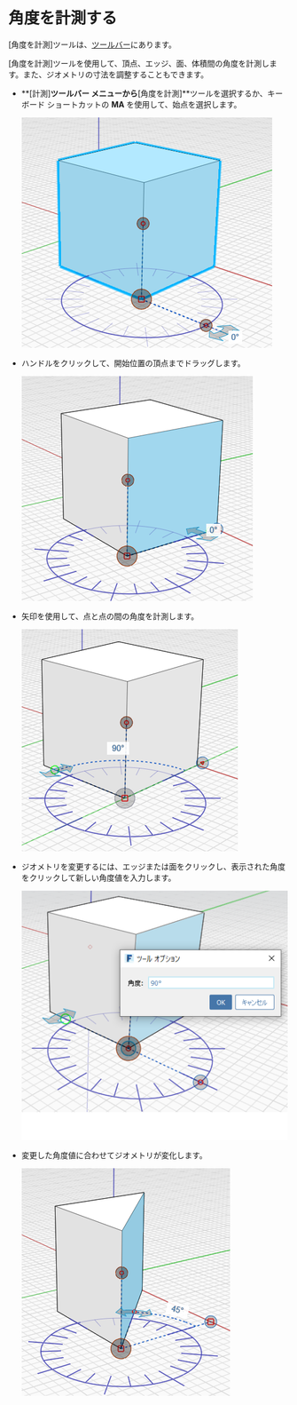 # 角度を計測する

[角度を計測]ツールは、[ツールバー](../formit-introduction/tool-bars.md)にあります。

[角度を計測]ツールを使用して、頂点、エッジ、面、体積間の角度を計測します。また、ジオメトリの寸法を調整することもできます。

* **[計測]**ツールバー メニューから**[角度を計測]**ツールを選択するか、キーボード ショートカットの **MA** を使用して、始点を選択します。

   ![](../.gitbook/assets/measure-angle.png)

* ハンドルをクリックして、開始位置の頂点までドラッグします。

   ![](../.gitbook/assets/measure-angle2.png)

* 矢印を使用して、点と点の間の角度を計測します。

   ![](../.gitbook/assets/measure-angle4.png)

* ジオメトリを変更するには、エッジまたは面をクリックし、表示された角度をクリックして新しい角度値を入力します。

   ![](../.gitbook/assets/measure-angle3.png)

* 変更した角度値に合わせてジオメトリが変化します。

   ![](../.gitbook/assets/measure-angle5.png)

